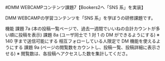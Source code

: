 #DMM WEBCAMPコンテンツ課題7【Bookers2へ「SNS 系」を実装】

DMM WEBCAMPの学習コンテンツを「SNS 系」を学ぼうの研修課題です。

機能
課題 7a	(本の投稿一覧ページで、過去一週間でいいねの合計カウントが多い順に投稿を表示)
課題 8a	(ユーザ同士で 1 対 1 の DM ができるようにする)
※ 140 字まで送信可能にする
相互フォローしている人限定で DM 機能を使えるようにする
課題 9a	(ページの閲覧数をカウントし、投稿一覧、投稿詳細に表示させる)
※ 閲覧数は、各投稿へアクセスした数を集計してくださ。